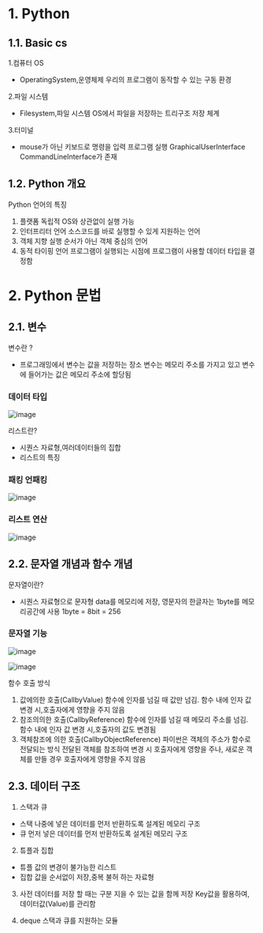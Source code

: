 
# 1. Python

## 1.1. Basic cs

1.컴퓨터 OS
- OperatingSystem,운영체제
  우리의 프로그램이 동작할 수 있는 구동 환경
  
2.파일 시스템
- Filesystem,파일 시스템
  OS에서 파일을 저장하는 트리구조 저장 체계

3.터미널
- mouse가 아닌 키보드로 명령을 입력 프로그램 실행
  GraphicalUserInterface CommandLineInterface가 존재

## 1.2. Python 개요

Python 언어의 특징

1. 플랫폼 독립적
  OS와 상관없이 실행 가능
2. 인터프리터 언어
  소스코드를 바로 실행할 수 있게 지원하는 언어
3. 객체 지향
  실행 순서가 아닌 객체 중심의 언어
4. 동적 타이핑 언어
  프로그램이 실행되는 시점에 프로그램이 사용할 데이터 타입을 결정함

# 2. Python 문법  

## 2.1. 변수

변수란 ?

- 프로그래밍에서 변수는 값을 저장하는 장소
  변수는 메모리 주소를 가지고 있고 변수에 들어가는 값은 메모리 주소에 할당됨
  
### 데이터 타입
![image](https://github.com/leedohyeong/Naver_AI_Tech/assets/60651691/1cc1bd4a-0302-4594-9731-95d9c9552a69)

리스트란?

- 시퀀스 자료형,여러데이터들의 집합
- 리스트의 특징
  
### 패킹 언패킹
![image](https://github.com/leedohyeong/Naver_AI_Tech/assets/60651691/3eafdac6-0cef-4f78-9ad8-fbcc9da46458)

### 리스트 연산
![image](https://github.com/leedohyeong/Naver_AI_Tech/assets/60651691/08e7874f-fcdf-4ee6-b6eb-2fdaba997533)

## 2.2. 문자열 개념과 함수 개념

문자열이란?

- 시퀀스 자료형으로 문자형 data를 메모리에 저장, 영문자의 한글자는 1byte를 메모리공간에 사용
  1byte = 8bit = 256

### 문자열 기능
![image](https://github.com/leedohyeong/Naver_AI_Tech/assets/60651691/bf433ac0-37b8-4386-a103-36508b0901b4)

![image](https://github.com/leedohyeong/Naver_AI_Tech/assets/60651691/d7095896-4cf2-423e-9214-5e7339f265ed)

함수 호출 방식

1. 값에의한 호출(CallbyValue)
  함수에 인자를 넘길 때 값만 넘김. 함수 내에 인자 값 변경 시,호출자에게 영향을 주지 않음
2. 참조의의한 호출(CallbyReference)
  함수에 인자를 넘길 때 메모리 주소를 넘김. 함수 내에 인자 값 변경 시,호출자의 값도 변경됨
3. 객체참조에 의한 호출(CallbyObjectReference)
  파이썬은 객체의 주소가 함수로 전달되는 방식 전달된 객체를 참조하여 변경 시 호출자에게 영향을 주나, 새로운 객체를 만들 경우 호출자에게 영향을 주지 않음

## 2.3. 데이터 구조

1. 스택과 큐
- 스택 
  나중에 넣은 데이터를 먼저 반환하도록 설계된 메모리 구조
- 큐
  먼저 넣은 데이터를 먼저 반환하도록 설계된 메모리 구조
  
2. 튜플과 집합
- 튜플
  값의 변경이 불가능한 리스트
- 집합
  값을 순서없이 저장,중복 불허 하는 자료형
  
3. 사전
  데이터를 저장 할 때는 구분 지을 수 있는 값을 함께 저장
  Key값을 활용하여, 데이터값(Value)를 관리함

4. deque
스택과 큐를 지원하는 모듈
